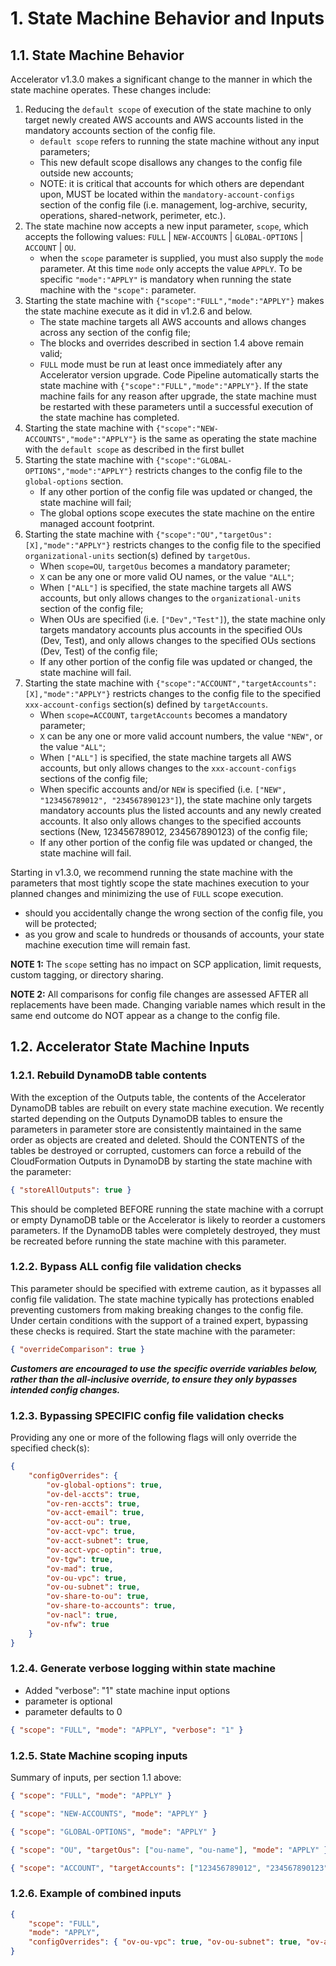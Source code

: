 # 1. **State Machine Behavior and Inputs**

## 1.1. State Machine Behavior

Accelerator v1.3.0 makes a significant change to the manner in which the state machine operates. These changes include:

1. Reducing the `default scope` of execution of the state machine to only target newly created AWS accounts and AWS accounts listed in the mandatory accounts section of the config file.
    - `default scope` refers to running the state machine without any input parameters;
    - This new default scope disallows any changes to the config file outside new accounts;
    - NOTE: it is critical that accounts for which others are dependant upon, MUST be located within the `mandatory-account-configs` section of the config file (i.e. management, log-archive, security, operations, shared-network, perimeter, etc.).
2. The state machine now accepts a new input parameter, `scope`, which accepts the following values: `FULL` | `NEW-ACCOUNTS` | `GLOBAL-OPTIONS` | `ACCOUNT` | `OU`.
    - when the `scope` parameter is supplied, you must also supply the `mode` parameter. At this time `mode` only accepts the value `APPLY`. To be specific `"mode":"APPLY"` is mandatory when running the state machine with the `"scope":` parameter.
3. Starting the state machine with `{"scope":"FULL","mode":"APPLY"}` makes the state machine execute as it did in v1.2.6 and below.
    - The state machine targets all AWS accounts and allows changes across any section of the config file;
    - The blocks and overrides described in section 1.4 above remain valid;
    - `FULL` mode must be run at least once immediately after any Accelerator version upgrade. Code Pipeline automatically starts the state machine with `{"scope":"FULL","mode":"APPLY"}`. If the state machine fails for any reason after upgrade, the state machine must be restarted with these parameters until a successful execution of the state machine has completed.
4. Starting the state machine with `{"scope":"NEW-ACCOUNTS","mode":"APPLY"}` is the same as operating the state machine with the `default scope` as described in the first bullet
5. Starting the state machine with `{"scope":"GLOBAL-OPTIONS","mode":"APPLY"}` restricts changes to the config file to the `global-options` section.
    - If any other portion of the config file was updated or changed, the state machine will fail;
    - The global options scope executes the state machine on the entire managed account footprint.
6. Starting the state machine with `{"scope":"OU","targetOus":[X],"mode":"APPLY"}` restricts changes to the config file to the specified `organizational-units` section(s) defined by `targetOus`.
    - When `scope=OU`, `targetOus` becomes a mandatory parameter;
    - `X` can be any one or more valid OU names, or the value `"ALL"`;
    - When `["ALL"]` is specified, the state machine targets all AWS accounts, but only allows changes to the `organizational-units` section of the config file;
    - When OUs are specified (i.e. `["Dev","Test"]`), the state machine only targets mandatory accounts plus accounts in the specified OUs (Dev, Test), and only allows changes to the specified OUs sections (Dev, Test) of the config file;
    - If any other portion of the config file was updated or changed, the state machine will fail.
7. Starting the state machine with `{"scope":"ACCOUNT","targetAccounts":[X],"mode":"APPLY"}` restricts changes to the config file to the specified `xxx-account-configs` section(s) defined by `targetAccounts`.
    - When `scope=ACCOUNT`, `targetAccounts` becomes a mandatory parameter;
    - `X` can be any one or more valid account numbers, the value `"NEW"`, or the value `"ALL"`;
    - When `["ALL"]` is specified, the state machine targets all AWS accounts, but only allows changes to the `xxx-account-configs` sections of the config file;
    - When specific accounts and/or `NEW` is specified (i.e. `["NEW", "123456789012", "234567890123"]`), the state machine only targets mandatory accounts plus the listed accounts and any newly created accounts. It also only allows changes to the specified accounts sections (New, 123456789012, 234567890123) of the config file;
    - If any other portion of the config file was updated or changed, the state machine will fail.

Starting in v1.3.0, we recommend running the state machine with the parameters that most tightly scope the state machines execution to your planned changes and minimizing the use of `FULL` scope execution.

-   should you accidentally change the wrong section of the config file, you will be protected;
-   as you grow and scale to hundreds or thousands of accounts, your state machine execution time will remain fast.

**NOTE 1:** The `scope` setting has no impact on SCP application, limit requests, custom tagging, or directory sharing.

**NOTE 2:** All comparisons for config file changes are assessed AFTER all replacements have been made. Changing variable names which result in the same end outcome do NOT appear as a change to the config file.

## 1.2. **Accelerator State Machine Inputs**

### 1.2.1. Rebuild DynamoDB table contents

With the exception of the Outputs table, the contents of the Accelerator DynamoDB tables are rebuilt on every state machine execution. We recently started depending on the Outputs DynamoDB tables to ensure the parameters in parameter store are consistently maintained in the same order as objects are created and deleted. Should the CONTENTS of the tables be destroyed or corrupted, customers can force a rebuild of the CloudFormation Outputs in DynamoDB by starting the state machine with the parameter:

```json
{ "storeAllOutputs": true }
```

This should be completed BEFORE running the state machine with a corrupt or empty DynamoDB table or the Accelerator is likely to reorder a customers parameters. If the DynamoDB tables were completely destroyed, they must be recreated before running the state machine with this parameter.

### 1.2.2. Bypass **ALL** config file validation checks

This parameter should be specified with extreme caution, as it bypasses all config file validation. The state machine typically has protections enabled preventing customers from making breaking changes to the config file. Under certain conditions with the support of a trained expert, bypassing these checks is required. Start the state machine with the parameter:

```json
{ "overrideComparison": true }
```

**_Customers are encouraged to use the specific override variables below, rather than the all-inclusive override, to ensure they only bypasses intended config changes._**

### 1.2.3. Bypassing SPECIFIC config file validation checks

Providing any one or more of the following flags will only override the specified check(s):

```json
{
    "configOverrides": {
        "ov-global-options": true,
        "ov-del-accts": true,
        "ov-ren-accts": true,
        "ov-acct-email": true,
        "ov-acct-ou": true,
        "ov-acct-vpc": true,
        "ov-acct-subnet": true,
        "ov-acct-vpc-optin": true,
        "ov-tgw": true,
        "ov-mad": true,
        "ov-ou-vpc": true,
        "ov-ou-subnet": true,
        "ov-share-to-ou": true,
        "ov-share-to-accounts": true,
        "ov-nacl": true,
        "ov-nfw": true
    }
}
```

### 1.2.4. Generate verbose logging within state machine

-   Added "verbose": "1" state machine input options
-   parameter is optional
-   parameter defaults to 0

```json
{ "scope": "FULL", "mode": "APPLY", "verbose": "1" }
```

### 1.2.5. State Machine scoping inputs

Summary of inputs, per section 1.1 above:

```json
{ "scope": "FULL", "mode": "APPLY" }
```

```json
{ "scope": "NEW-ACCOUNTS", "mode": "APPLY" }
```

```json
{ "scope": "GLOBAL-OPTIONS", "mode": "APPLY" }
```

```json
{ "scope": "OU", "targetOus": ["ou-name", "ou-name"], "mode": "APPLY" }
```

```json
{ "scope": "ACCOUNT", "targetAccounts": ["123456789012", "234567890123"], "mode": "APPLY" }
```

### 1.2.6. Example of combined inputs

```json
{
    "scope": "FULL",
    "mode": "APPLY",
    "configOverrides": { "ov-ou-vpc": true, "ov-ou-subnet": true, "ov-acct-vpc": true }
}
```
